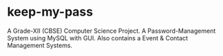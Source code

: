 # keep-my-pass
A Grade-XII (CBSE) Computer Science Project. A Password-Management System using MySQL with GUI. Also contains a Event &amp; Contact Management Systems.
